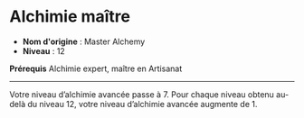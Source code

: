 # Alchimie maître

 * **Nom d'origine** : Master Alchemy
 * **Niveau** : 12


<p><strong>Prérequis</strong> Alchimie expert, maître en Artisanat</p>
<hr>
<p>Votre niveau d’alchimie avancée passe à 7. Pour chaque niveau obtenu au-delà du niveau 12, votre niveau d’alchimie avancée augmente de 1.</p>
